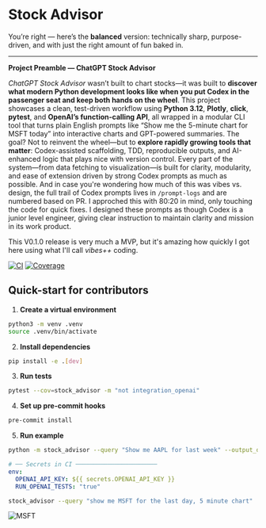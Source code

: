# Stock Advisor

You’re right — here’s the **balanced** version: technically sharp, purpose-driven, and with just the right amount of fun baked in.

---

**Project Preamble — ChatGPT Stock Advisor**

*ChatGPT Stock Advisor* wasn’t built to chart stocks—it was built to **discover what modern Python development looks like when you put Codex in the passenger seat and keep both hands on the wheel**. This project showcases a clean, test-driven workflow using **Python 3.12**, **Plotly**, **click**, **pytest**, and **OpenAI’s function-calling API**, all wrapped in a modular CLI tool that turns plain English prompts like “Show me the 5-minute chart for MSFT today” into interactive charts and GPT-powered summaries. The goal? Not to reinvent the wheel—but to **explore rapidly growing  tools that matter**: Codex-assisted scaffolding, TDD, reproducible outputs, and AI-enhanced logic that plays nice with version control. Every part of the system—from data fetching to visualization—is built for clarity, modularity, and ease of extension driven by strong Codex prompts as much as possible. And in case you're wondering how much of this was vibes vs. design, the full trail of Codex prompts lives in `/prompt-logs` and are numbered based on PR. I approched this with 80:20 in mind, only touching the code for quick fixes. I designed these prompts as though Codex is a junior level engineer, giving clear instruction to maintain clarity and mission in its work product. 

This V0.1.0 release is very much a MVP, but it's amazing how quickly I got here using what I'll call *vibes++* coding.

[![CI](https://github.com/lucashtnguyen/oasis/actions/workflows/python-ci.yml/badge.svg)](https://github.com/lucashtnguyen/oasis/actions/workflows/python-ci.yml)
[![Coverage](https://codecov.io/gh/lucashtnguyen/oasis/branch/main/graph/badge.svg)](https://codecov.io/gh/OWNER/REPO)

## Quick-start for contributors

1. **Create a virtual environment**

```bash
python3 -m venv .venv
source .venv/bin/activate
```

2. **Install dependencies**

```bash
pip install -e .[dev]
```

3. **Run tests**

```bash
pytest --cov=stock_advisor -m "not integration_openai"
```

4. **Set up pre-commit hooks**

```bash
pre-commit install
```

5. **Run example**

```bash
python -m stock_advisor --query "Show me AAPL for last week" --output_dir output
```

```yaml
# ── Secrets in CI ───────────────────────
env:
  OPENAI_API_KEY: ${{ secrets.OPENAI_API_KEY }}
  RUN_OPENAI_TESTS: "true"
```

```bash
stock_advisor --query "show me MSFT for the last day, 5 minute chart"
```

![MSFT](https://github.com/lucashtnguyen/oasis/images/show-me-msft.png "MSFT")

